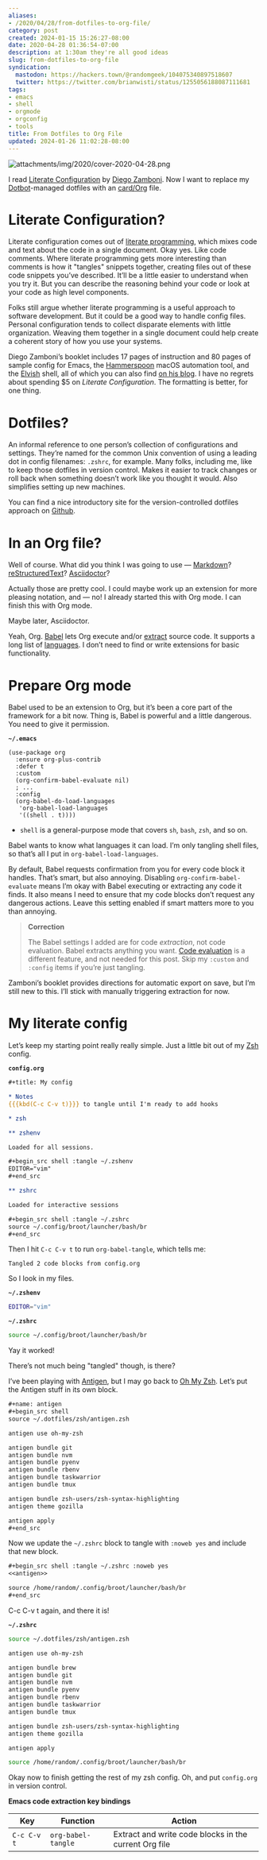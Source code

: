 ```yaml
---
aliases:
- /2020/04/28/from-dotfiles-to-org-file/
category: post
created: 2024-01-15 15:26:27-08:00
date: 2020-04-28 01:36:54-07:00
description: at 1:30am they're all good ideas
slug: from-dotfiles-to-org-file
syndication:
  mastodon: https://hackers.town/@randomgeek/104075340897518607
  twitter: https://twitter.com/brianwisti/status/1255056188087111681
tags:
- emacs
- shell
- orgmode
- orgconfig
- tools
title: From Dotfiles to Org File
updated: 2024-01-26 11:02:28-08:00
---
```


![attachments/img/2020/cover-2020-04-28.png](../../../attachments/img/2020/cover-2020-04-28.png)

I read [Literate Configuration](https://leanpub.com/lit-config/) by [Diego Zamboni](https://zzamboni.org/). Now I want to replace my [Dotbot](https://github.com/anishathalye/dotbot)-managed dotfiles with an [card/Org](../../../card/Org.md) file.

# Literate Configuration?

Literate configuration comes out of [literate programming](http://literateprogramming.com/index.html), which mixes code and text about the code in a single document. Okay yes. Like code comments. Where literate programming gets more interesting than comments is how it "tangles" snippets together, creating files out of these code snippets you’ve described. It’ll be a little easier to understand when you try it. But you can describe the reasoning behind your code or look at your code as high level components.

Folks still argue whether literate programming is a useful approach to software development. But it could be a good way to handle config files. Personal configuration tends to collect disparate elements with little organization. Weaving them together in a single document could help create a coherent story of how you use your systems.

Diego Zamboni’s booklet includes 17 pages of instruction and 80 pages of sample config for Emacs, the [Hammerspoon](https://www.hammerspoon.org/) macOS automation tool, and the [Elvish](https://elv.sh/) shell, all of which you can also find [on his blog](https://zzamboni.org/post/2017-12-17-my-emacs-configuration-with-commentary/). I have no regrets about spending $5 on *Literate Configuration*. The
formatting is better, for one thing.

# Dotfiles?

An informal reference to one person’s collection of configurations and settings. They’re named for the common Unix convention of using a leading dot in config filenames: `.zshrc`, for example. Many folks, including me, like to keep those dotfiles in version control. Makes it easier to track changes or roll back when something doesn’t work like you thought it would. Also simplifies setting up new machines.

You can find a nice introductory site for the version-controlled dotfiles approach on [Github](https://dotfiles.github.io/).

# In an Org file?

Well of course. What did you think I was going to use — [Markdown](https://github.com/jostylr/literate-programming)? [reStructuredText](https://slott56.github.io/PyLit-3/_build/html/index.html)? [Asciidoctor](https://aimlesslygoingforward.com/blog/2019/10/02/roguelike-tutorial-up-to-date-and-literate/)?

Actually those are pretty cool. I could maybe work up an extension for more pleasing notation, and — no! I already started this with Org mode. I can finish this with Org mode.

Maybe later, Asciidoctor.

Yeah, Org. [Babel](https://orgmode.org/worg/org-contrib/babel/) lets Org execute and/or [extract](https://orgmode.org/manual/Extracting-Source-Code.html#Extracting-Source-Code) source code. It supports a long list of [languages](https://orgmode.org/worg/org-contrib/babel/languages.html). I don’t need to find or write extensions for basic functionality.

# Prepare Org mode

Babel used to be an extension to Org, but it’s been a core part of the framework for a bit now. Thing is, Babel is powerful and a little dangerous. You need to give it permission.

**`~/.emacs`**

````elisp
(use-package org
  :ensure org-plus-contrib
  :defer t
  :custom
  (org-confirm-babel-evaluate nil)
  ; ...
  :config
  (org-babel-do-load-languages
   'org-babel-load-languages
   '((shell . t)))) 
````

* `shell` is a general-purpose mode that covers `sh`, `bash`, `zsh`, and so on.

Babel wants to know what languages it can load. I’m only tangling shell files, so that’s all I put in `org-babel-load-languages`.

By default, Babel requests confirmation from you for every code block it handles. That’s smart, but also annoying. Disabling `org-confirm-babel-evaluate` means I’m okay with Babel executing or extracting any code it finds. It also means I need to ensure that my code blocks don’t request any dangerous actions. Leave this setting enabled if smart matters more to you than annoying.

 > 
 > **Correction**
>
 > The Babel settings I added are for code *extraction*, not code evaluation. Babel extracts anything you want. [Code evaluation](https://orgmode.org/manual/Evaluating-Code-Blocks.html#Evaluating-Code-Blocks) is a different feature, and not needed for this post. Skip my `:custom` and `:config` items if you’re just tangling.

Zamboni’s booklet provides directions for automatic export on save, but I’m still new to this. I’ll stick with manually triggering extraction for now.

# My literate config

Let’s keep my starting point really really simple. Just a little bit out of my [Zsh](https://www.zsh.org/) config.

**`config.org`**

````org
#+title: My config

* Notes
{{{kbd(C-c C-v t)}}} to tangle until I'm ready to add hooks

* zsh

** zshenv

Loaded for all sessions.

#+begin_src shell :tangle ~/.zshenv
EDITOR="vim"
#+end_src

** zshrc

Loaded for interactive sessions

#+begin_src shell :tangle ~/.zshrc
source ~/.config/broot/launcher/bash/br
#+end_src
````

Then I hit `C-c C-v t` to run `org-babel-tangle`, which tells me:

````
Tangled 2 code blocks from config.org
````

So I look in my files.

**`~/.zshenv`**

````zsh
EDITOR="vim"
````

**`~/.zshrc`**

````zsh
source ~/.config/broot/launcher/bash/br
````

Yay it worked!

There’s not much being "tangled" though, is there?

I’ve been playing with [Antigen](https://antigen.sharats.me/), but I may go back to [Oh My Zsh](https://ohmyz.sh/). Let’s put the Antigen stuff in its own block.

````org
#+name: antigen
#+begin_src shell
source ~/.dotfiles/zsh/antigen.zsh

antigen use oh-my-zsh

antigen bundle git
antigen bundle nvm
antigen bundle pyenv
antigen bundle rbenv
antigen bundle taskwarrior
antigen bundle tmux

antigen bundle zsh-users/zsh-syntax-highlighting
antigen theme gozilla

antigen apply
#+end_src
````

Now we update the `~/.zshrc` block to tangle with `:noweb yes` and include that new block.

````org
#+begin_src shell :tangle ~/.zshrc :noweb yes
<<antigen>>

source /home/random/.config/broot/launcher/bash/br
#+end_src
````

C-c C-v t again, and there it is!

**`~/.zshrc`**

````zsh
source ~/.dotfiles/zsh/antigen.zsh

antigen use oh-my-zsh

antigen bundle brew
antigen bundle git
antigen bundle nvm
antigen bundle pyenv
antigen bundle rbenv
antigen bundle taskwarrior
antigen bundle tmux

antigen bundle zsh-users/zsh-syntax-highlighting
antigen theme gozilla

antigen apply

source /home/random/.config/broot/launcher/bash/br
````

Okay now to finish getting the rest of my zsh config. Oh, and put `config.org` in version control.

**Emacs code extraction key bindings**

|Key|Function|Action|
|---|--------|------|
|`C-c C-v t`|`org-babel-tangle`|Extract and write code blocks in the current Org file|